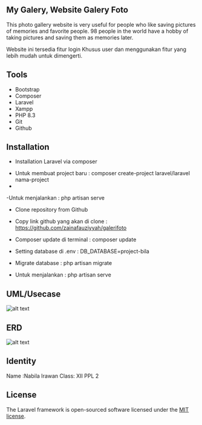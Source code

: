 ## My Galery, Website Galery Foto

This photo gallery website is very useful for people who like saving pictures of memories and favorite people. 98 people in the world have a hobby of taking pictures and saving them as memories later.

Website ini tersedia fitur login Khusus user dan menggunakan fitur yang lebih mudah untuk dimengerti.

## Tools 

- Bootstrap
- Composer
- Laravel
- Xampp
- PHP 8.3
- Git
- Github


## Installation

* Installation Laravel via composer
 - Untuk membuat project baru : composer create-project laravel/laravel nama-project
 - 
 -Untuk menjalankan : php artisan serve

* Clone repository from Github
 - Copy link github yang akan di clone : https://github.com/zainafauziyyah/galerifoto

 - Composer update di terminal : composer update

 - Setting database di .env : DB_DATABASE=project-bila

 - Migrate database : php artisan migrate

 - Untuk menjalankan : php artisan serve

## UML/Usecase
  ![alt text](?https://github.com/bilairawan/bilagaleri/issues/1#issue-2268837910raw=true)

## ERD
  ![alt text](?https://github.com/bilairawan/bilagaleri/issues/1#issuecomment-2082525866raw=true)
## Identity

Name :Nabila Irawan
Class: XII PPL 2

## License

The Laravel framework is open-sourced software licensed under the [MIT license](https://opensource.org/licenses/MIT).
